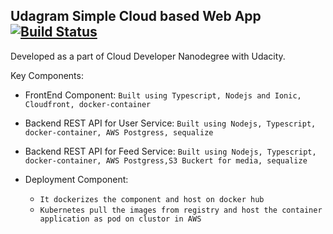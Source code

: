 ## Udagram Simple Cloud based Web App  [![Build Status](https://travis-ci.com/pravinyo/udagram-app.svg?branch=master)](https://travis-ci.com/pravinyo/udagram-app)
Developed as a part of Cloud Developer Nanodegree  with Udacity.

Key Components:
- FrontEnd Component:
 `Built using Typescript, Nodejs and Ionic, Cloudfront, docker-container`
 
 - Backend REST API for User Service:
 `Built using Nodejs, Typescript, docker-container, AWS Postgress, sequalize`
 
 - Backend REST API for Feed Service:
 `Built using Nodejs, Typescript, docker-container, AWS Postgress,S3 Buckert for media, sequalize`
 
 - Deployment Component:
    - `It dockerizes the component and host on docker hub`</li>
    - `Kubernetes pull the images from registry and host the container application as pod on clustor in AWS`
 
 
